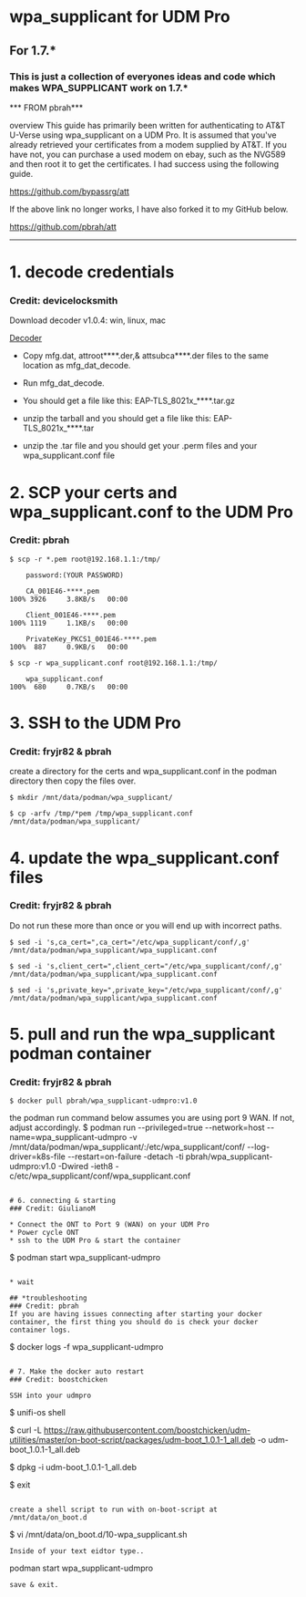 # wpa_supplicant for UDM Pro
## For 1.7.*
 
### This is just a collection of everyones ideas and code which makes WPA_SUPPLICANT work on 1.7.*
 
*** FROM pbrah***

overview
This guide has primarily been written for authenticating to AT&T U-Verse using wpa_supplicant on a UDM Pro.  It is assumed that you've already retrieved your certificates from a modem supplied by AT&T.  If you have not, you can purchase a used modem on ebay, such as the NVG589 and then root it to get the certificates.  I had success using the following guide.

https://github.com/bypassrg/att

If the above link no longer works, I have also forked it to my GitHub below.

https://github.com/pbrah/att
*** 



# 1. decode credentials
### Credit: devicelocksmith

Download decoder v1.0.4: win, linux, mac

[Decoder](https://www.devicelocksmith.com/2018/12/eap-tls-credentials-decoder-for-nvg-and.html)


* Copy mfg.dat, attroot****.der,& attsubca****.der files to the same location as mfg_dat_decode.

* Run mfg_dat_decode. 

* You should get a file like this: EAP-TLS_8021x_****.tar.gz

* unzip the tarball and you should get a file like this: EAP-TLS_8021x_****.tar

* unzip the .tar file and you should get your .perm files and your wpa_supplicant.conf file




# 2.  SCP your certs and wpa_supplicant.conf to the UDM Pro
### Credit: pbrah
```
$ scp -r *.pem root@192.168.1.1:/tmp/

    password:(YOUR PASSWORD)

    CA_001E46-****.pem                                                          100% 3926     3.8KB/s   00:00

    Client_001E46-****.pem                                                      100% 1119     1.1KB/s   00:00

    PrivateKey_PKCS1_001E46-****.pem                                            100%  887     0.9KB/s   00:00

$ scp -r wpa_supplicant.conf root@192.168.1.1:/tmp/

    wpa_supplicant.conf                                                         100%  680     0.7KB/s   00:00
```


# 3. SSH to the UDM Pro
### Credit: fryjr82 & pbrah

create a directory for the certs and wpa_supplicant.conf in the podman directory then copy the files over.

```
$ mkdir /mnt/data/podman/wpa_supplicant/

$ cp -arfv /tmp/*pem /tmp/wpa_supplicant.conf /mnt/data/podman/wpa_supplicant/
```


# 4. update the wpa_supplicant.conf files
### Credit: fryjr82 & pbrah

Do not run these more than once or you will end up with incorrect paths.

```
$ sed -i 's,ca_cert=",ca_cert="/etc/wpa_supplicant/conf/,g' /mnt/data/podman/wpa_supplicant/wpa_supplicant.conf

$ sed -i 's,client_cert=",client_cert="/etc/wpa_supplicant/conf/,g' /mnt/data/podman/wpa_supplicant/wpa_supplicant.conf

$ sed -i 's,private_key=",private_key="/etc/wpa_supplicant/conf/,g' /mnt/data/podman/wpa_supplicant/wpa_supplicant.conf
```

# 5. pull and run the wpa_supplicant podman container 
### Credit: fryjr82 & pbrah

```
$ docker pull pbrah/wpa_supplicant-udmpro:v1.0
````
the podman run command below assumes you are using port 9 WAN.  If not, adjust accordingly.
$ podman run --privileged=true --network=host --name=wpa_supplicant-udmpro -v /mnt/data/podman/wpa_supplicant/:/etc/wpa_supplicant/conf/ --log-driver=k8s-file --restart=on-failure -detach -ti pbrah/wpa_supplicant-udmpro:v1.0 -Dwired -ieth8 -c/etc/wpa_supplicant/conf/wpa_supplicant.conf
```

# 6. connecting & starting
### Credit: GiulianoM

* Connect the ONT to Port 9 (WAN) on your UDM Pro
* Power cycle ONT
* ssh to the UDM Pro & start the container

```
$ podman start wpa_supplicant-udmpro
```

* wait 

## *troubleshooting
### Credit: pbrah
If you are having issues connecting after starting your docker container, the first thing you should do is check your docker container logs.
```
$ docker logs -f wpa_supplicant-udmpro
```

# 7. Make the docker auto restart
### Credit: boostchicken

SSH into your udmpro

```
$ unifi-os shell

$ curl -L https://raw.githubusercontent.com/boostchicken/udm-utilities/master/on-boot-script/packages/udm-boot_1.0.1-1_all.deb -o udm-boot_1.0.1-1_all.deb

$ dpkg -i udm-boot_1.0.1-1_all.deb

$ exit
````

create a shell script to run with on-boot-script at /mnt/data/on_boot.d
````
$ vi /mnt/data/on_boot.d/10-wpa_supplicant.sh
````
Inside of your text eidtor type..
````
podman start wpa_supplicant-udmpro
````
save & exit.
